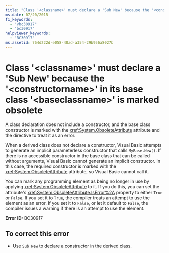 ```yaml
---
title: "Class '<classname>' must declare a 'Sub New' because the '<constructorname>' in its base class '<baseclassname>' is marked obsolete"
ms.date: 07/20/2015
f1_keywords: 
  - "vbc30917"
  - "bc30917"
helpviewer_keywords: 
  - "BC30917"
ms.assetid: 764d222d-e058-40ad-a354-29b956a8027b
---
```

# Class '\<classname>' must declare a 'Sub New' because the '\<constructorname>' in its base class '\<baseclassname>' is marked obsolete
A class declaration does not include a constructor, and the base class constructor is marked with the <xref:System.ObsoleteAttribute> attribute and the directive to treat it as an error.  
  
 When a derived class does not declare a constructor, Visual Basic attempts to generate an implicit parameterless constructor that calls `MyBase.New()`. If there is no accessible constructor in the base class that can be called without arguments, Visual Basic cannot generate an implicit constructor. In this case, the required constructor is marked with the <xref:System.ObsoleteAttribute> attribute, so Visual Basic cannot call it.  
  
 You can mark any programming element as being no longer in use by applying <xref:System.ObsoleteAttribute> to it. If you do this, you can set the attribute's <xref:System.ObsoleteAttribute.IsError%2A> property to either `True` or `False`. If you set it to `True`, the compiler treats an attempt to use the element as an error. If you set it to `False`, or let it default to `False`, the compiler issues a warning if there is an attempt to use the element.  
  
 **Error ID:** BC30917  
  
## To correct this error  
  
- Use `Sub New` to declare a constructor in the derived class.
